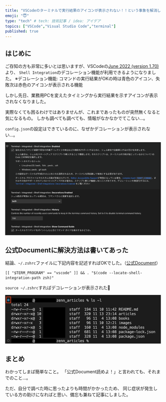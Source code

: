 ```yaml
---
title: "VSCodeのターミナルで実行結果のアイコンが表示されない！！という事象を解消した話"
emoji: "😇"
type: "tech" # tech: 技術記事 / idea: アイデア
topics: ["VSCode","Visual Studio Code","terminal"]
published: true
---
```


## はじめに
ご存知の方も非常に多いとは思いますが、VSCodeの[June 2022 (version 1.70)](https://code.visualstudio.com/updates/v1_69#_command-decorations-and-the-overview-ruler:~:text=Terminal-,Shell%20integration,-Shell%20integration%20for)より、
`Shell Integration`のデコレーション機能が利用できるようになりました。
※デコレーション機能: コマンドの実行結果がOKの時は青色のアイコン、失敗次は赤色のアイコンが表示される機能

しかし先日、業務用PCを変えたタイミングから実行結果を示すアイコンが表示されなくなりました。

実際なくても困るわけではありませんが、これまであったものが突然無くなると気になるもの。
しかも調べても調べても、情報がなかなかでてこない...。

`config.json`の設定はできているのに、なぜかデコレーションが表示されない...。

![alt text](/images/9d9d2f8f3a7cd6-2.png)

## 公式Documentに解決方法は書いてあった

結論、`~/.zshrc`ファイルに下記内容を記述すればOKでした。（[公式Document](https://code.visualstudio.com/docs/terminal/shell-integration#:~:text=Copy-,zsh,-Add%20the%20following)）

```
[[ "$TERM_PROGRAM" == "vscode" ]] && . "$(code --locate-shell-integration-path zsh)"
```

`source ~/.zshrc`すればデコレーションが表示された🙌

![alt text](/images/9d9d2f8f3a7cd6-1.png)

## まとめ

わかってしまば簡単なこと。
「公式Document読めよ！」と言われても、それまでのこと...。

ただ、自分で調べた時に思ったよりも時間がかかったため、
同じ症状が発生している方の助けになればと思い、備忘も兼ねて記事にしました。
